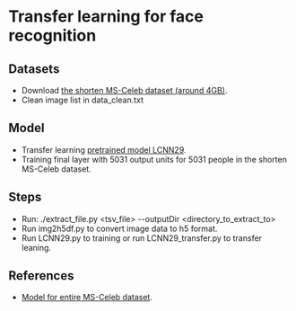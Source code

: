 # Transfer learning for face recognition

## Datasets
- Download [the shorten MS-Celeb dataset (around 4GB)](https://drive.google.com/open?id=1I24at7mUzo1R3jU8HNbT7bXOOpU6kx7C).
- Clean image list in data_clean.txt
## Model
- Transfer learning [pretrained model LCNN29](https://www.dropbox.com/s/yn66p77w7estfga/model.zip?dl=0).
- Training final layer with 5031 output units  for 5031 people in the shorten MS-Celeb dataset.
## Steps
- Run: ./extract_file.py <tsv_file> --outputDir <directory_to_extract_to>
- Run img2h5df.py to convert image data to h5 format.
- Run LCNN29.py to training or run LCNN29_transfer.py to transfer leaning.
## References
- [Model for entire MS-Celeb dataset](https://github.com/yxu0611/Tensorflow-implementation-of-LCNN).
